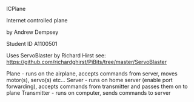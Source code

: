 ICPlane

Internet controlled plane

by Andrew Dempsey

Student ID A1100501

Uses ServoBlaster by Richard Hirst see:
https://github.com/richardghirst/PiBits/tree/master/ServoBlaster

Plane - runs on the airplane, accepts commands from server, moves motor(s), servo(s) etc...
Server - runs on home server (enable port forwarding), accepts commands from transmitter and passes them on to plane
Transmitter - runs on computer, sends commands to server